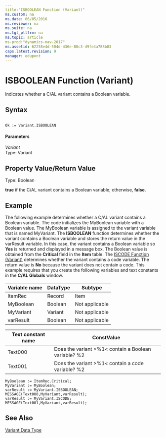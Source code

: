 ```yaml
---
title:"ISBOOLEAN Function (Variant)"
ms.custom: na
ms.date: 06/05/2016
ms.reviewer: na
ms.suite: na
ms.tgt_pltfrm: na
ms.topic: article
ms-prod:"dynamics-nav-2017"
ms.assetid: 62258e4d-504d-436e-88c3-d9fe4a788b03
caps.latest.revision: 9
manager: edupont
---
```

# ISBOOLEAN Function (Variant)
Indicates whether a C\/AL variant contains a Boolean variable.  
  
## Syntax  
  
```  
  
Ok := Variant.ISBOOLEAN  
```  
  
#### Parameters  
 *Variant*  
 Type: Variant  
  
## Property Value\/Return Value  
 Type: Boolean  
  
 **true** if the C\/AL variant contains a Boolean variable; otherwise, **false**.  
  
## Example  
 The following example determines whether a C\/AL variant contains a Boolean variable. The code initializes the MyBoolean variable with a Boolean value. The MyBoolean variable is assigned to the variant variable that is named MyVariant. The **ISBOOLEAN** function determines whether the variant contains a Boolean variable and stores the return value in the varResult variable. In this case, the variant contains a Boolean variable so **Yes** is returned and displayed in a message box. The Boolean value is obtained from the **Critical** field in the **Item** table. The [ISCODE Function \(Variant\)](ISCODE-Function--Variant-.md) determines whether the variant contains a code variable. The return value is **No** because the variant does not contain a code. This example requires that you create the following variables and text constants in the **C\/AL Globals** window.  
  
|Variable name|DataType|Subtype|  
|-------------------|--------------|-------------|  
|ItemRec|Record|Item|  
|MyBoolean|Boolean|Not applicable|  
|MyVariant|Variant|Not applicable|  
|varResult|Boolean|Not applicable|  
  
|Text constant name|ConstValue|  
|------------------------|----------------|  
|Text000|Does the variant \>%1\< contain a Boolean variable? %2|  
|Text001|Does the variant \>%1\< contain a code variable? %2|  
  
```  
MyBoolean := ItemRec.Critical;  
MyVariant := MyBoolean;  
varResult := MyVariant.ISBOOLEAN;  
MESSAGE(Text000,MyVariant,varResult);  
varResult := MyVariant.ISCODE;  
MESSAGE(Text001,MyVariant,varResult);  
```  
  
## See Also  
 [Variant Data Type](Variant-Data-Type.md)